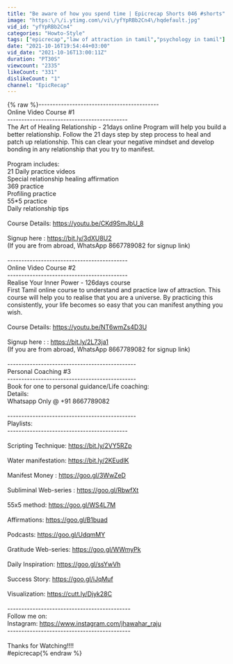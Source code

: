 ```yaml
---
title: "Be aware of how you spend time | Epicrecap Shorts 046 #shorts"
image: "https:\/\/i.ytimg.com\/vi\/yfYpRBb2Cn4\/hqdefault.jpg"
vid_id: "yfYpRBb2Cn4"
categories: "Howto-Style"
tags: ["epicrecap","law of attraction in tamil","psychology in tamil"]
date: "2021-10-16T19:54:44+03:00"
vid_date: "2021-10-16T13:00:11Z"
duration: "PT30S"
viewcount: "2335"
likeCount: "331"
dislikeCount: "1"
channel: "EpicRecap"
---
```

{% raw %}-------------------------------------------<br />Online Video Course #1<br />-------------------------------------------<br />The Art of Healing Relationship - 21days online Program will help you build a better relationship. Follow the 21 days step by step process to heal and patch up relationship. This can clear your negative mindset and develop bonding in any relationship that you try to manifest.<br /><br />Program includes:<br />21 Daily practice videos<br />Special relationship healing affirmation<br />369 practice<br />Profiling practice<br />55*5 practice<br />Daily relationship tips<br /><br />Course Details: <a rel="nofollow" target="blank" href="https://youtu.be/CKd9SmJbU_8">https://youtu.be/CKd9SmJbU_8</a><br /><br />Signup here : <a rel="nofollow" target="blank" href="https://bit.ly/3dXU8U2">https://bit.ly/3dXU8U2</a><br />(If you are from abroad, WhatsApp 8667789082 for signup link)<br /><br />-------------------------------------------<br />Online Video Course #2<br />-------------------------------------------<br />Realise Your Inner Power - 126days course<br />First Tamil online course to understand and practice law of attraction. This course will help you to realise that you are a universe. By practicing this consistently, your life becomes so easy that you can manifest anything you wish.<br /><br />Course Details: <a rel="nofollow" target="blank" href="https://youtu.be/NT6wmZs4D3U">https://youtu.be/NT6wmZs4D3U</a><br /><br />Signup here : : <a rel="nofollow" target="blank" href="https://bit.ly/2L73ja1">https://bit.ly/2L73ja1</a><br />(If you are from abroad, WhatsApp 8667789082 for signup link)<br /><br />----------------------------------------------<br />Personal Coaching #3<br />----------------------------------------------<br />Book for one to personal guidance/Life coaching: <br />Details: <br />Whatsapp Only @ +91 8667789082 <br /><br />----------------------------------------------<br />Playlists:<br />-------------------------------------------<br /><br />Scripting Technique: <a rel="nofollow" target="blank" href="https://bit.ly/2VY5RZp">https://bit.ly/2VY5RZp</a><br /><br />Water manifestation: <a rel="nofollow" target="blank" href="https://bit.ly/2KEudlK">https://bit.ly/2KEudlK</a><br /><br />Manifest Money : <a rel="nofollow" target="blank" href="https://goo.gl/3WwZeD">https://goo.gl/3WwZeD</a><br /><br />Subliminal Web-series : <a rel="nofollow" target="blank" href="https://goo.gl/RbwfXt">https://goo.gl/RbwfXt</a><br /><br />55x5 method: <a rel="nofollow" target="blank" href="https://goo.gl/WS4L7M">https://goo.gl/WS4L7M</a><br /><br />Affirmations: <a rel="nofollow" target="blank" href="https://goo.gl/B1buad">https://goo.gl/B1buad</a><br /><br />Podcasts: <a rel="nofollow" target="blank" href="https://goo.gl/UdqmMY">https://goo.gl/UdqmMY</a><br /><br />Gratitude Web-series: <a rel="nofollow" target="blank" href="https://goo.gl/WWmyPk">https://goo.gl/WWmyPk</a><br /><br />Daily Inspiration:  <a rel="nofollow" target="blank" href="https://goo.gl/ssYwVh">https://goo.gl/ssYwVh</a><br /><br />Success Story: <a rel="nofollow" target="blank" href="https://goo.gl/iJqMuf">https://goo.gl/iJqMuf</a><br /><br />Visualization: <a rel="nofollow" target="blank" href="https://cutt.ly/Djyk28C">https://cutt.ly/Djyk28C</a><br /><br />--------------------------------------------<br />Follow me on:<br />Instagram: <a rel="nofollow" target="blank" href="https://www.instagram.com/jhawahar_raju">https://www.instagram.com/jhawahar_raju</a><br />--------------------------------------------<br /><br />Thanks for Watching!!!!<br />#epicrecap{% endraw %}
